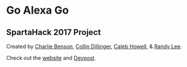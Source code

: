 # Go Alexa Go

## SpartaHack 2017 Project

Created by [Charlie Benson](https://github.com/glbeast63), [Collin Dillinger](https://github.com/CDillinger), [Caleb Howell](https://github.com/thelastwookie), & [Randy Lee](https://github.com/leer89).

Check out the [website](http://goalexago.com/) and [Devpost](https://devpost.com/software/go-alexa-go).
